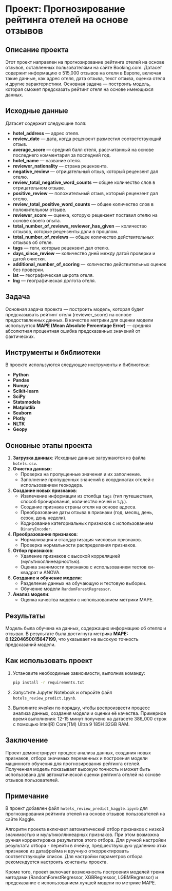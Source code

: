 # Проект: Прогнозирование рейтинга отелей на основе отзывов

## Описание проекта

Этот проект направлен на прогнозирование рейтинга отелей на основе отзывов, оставленных пользователями на сайте Booking.com. Датасет содержит информацию о 515,000 отзывов на отели в Европе, включая такие данные, как адрес отеля, дата отзыва, текст отзыва, оценка отеля и другие характеристики. Основная задача — построить модель, которая сможет предсказать рейтинг отеля на основе имеющихся данных.

## Исходные данные

Датасет содержит следующие поля:

- **hotel_address** — адрес отеля.
- **review_date** — дата, когда рецензент разместил соответствующий отзыв.
- **average_score** — средний балл отеля, рассчитанный на основе последнего комментария за последний год.
- **hotel_name** — название отеля.
- **reviewer_nationality** — страна рецензента.
- **negative_review** — отрицательный отзыв, который рецензент дал отелю.
- **review_total_negative_word_counts** — общее количество слов в отрицательном отзыве.
- **positive_review** — положительный отзыв, который рецензент дал отелю.
- **review_total_positive_word_counts** — общее количество слов в положительном отзыве.
- **reviewer_score** — оценка, которую рецензент поставил отелю на основе своего опыта.
- **total_number_of_reviews_reviewer_has_given** — количество отзывов, которые рецензенты дали в прошлом.
- **total_number_of_reviews** — общее количество действительных отзывов об отеле.
- **tags** — теги, которые рецензент дал отелю.
- **days_since_review** — количество дней между датой проверки и датой очистки.
- **additional_number_of_scoring** — количество действительных оценок без проверки.
- **lat** — географическая широта отеля.
- **lng** — географическая долгота отеля.

## Задача

Основная задача проекта — построить модель, которая будет предсказывать рейтинг отеля (reviewer_score) на основе предоставленных данных. В качестве метрики для оценки модели используется **MAPE (Mean Absolute Percentage Error)** — средняя абсолютная процентная ошибка предсказанных значений от фактических.

## Инструменты и библиотеки

В проекте используются следующие инструменты и библиотеки:

- **Python**
- **Pandas**
- **Numpy**
- **Scikit-learn**
- **SciPy**
- **Statsmodels**
- **Matplotlib**
- **Seaborn**
- **Plotly**
- **NLTK**
- **Geopy**

## Основные этапы проекта

1. **Загрузка данных**: Исходные данные загружаются из файла `hotels.csv`.
2. **Очистка данных**:
   - Проверка на пропущенные значения и их заполнение.
   - Заполнение пропущенных значений в координатах отелей с использованием геокодера.
3. **Создание новых признаков**:
   - Извлечение информации из столбца `tags` (тип путешествия, способ бронирования, количество ночей и т.д.).
   - Создание признака страны отеля на основе адреса.
   - Преобразование даты отзыва в признаки (год, месяц, день, сезон, день недели).
   - Кодирование категориальных признаков с использованием `BinaryEncoder`.
4. **Преобразование признаков**:
   - Нормализация и стандартизация числовых признаков.
   - Проверка нормальности распределения признаков.
5. **Отбор признаков**:
   - Удаление признаков с высокой корреляцией (мультиколлинеарностью).
   - Оценка значимости признаков с использованием тестов хи-квадрат и ANOVA.
6. **Создание и обучение модели**:
   - Разделение данных на обучающую и тестовую выборки.
   - Обучение модели `RandomForestRegressor`.
7. **Анализ модели**:
   - Оценка качества модели с использованием метрики MAPE.

## Результаты

Модель была обучена на данных, содержащих информацию об отелях и отзывах. В результате была достигнута метрика **MAPE: 0.12204650015647199**, что указывает на высокую точность предсказаний модели.

## Как использовать проект

1. Установите необходимые зависимости, выполнив команду:
   ```bash
   pip install -r requirements.txt
   ```

2. Запустите Jupyter Notebook и откройте файл `hotels_review_predict.ipynb`.

3. Выполните ячейки по порядку, чтобы воспроизвести процесс анализа данных, создания модели и оценки её качества.
Примерное время выполнения: 12-15 минут получено на датасете 386_000 строк с помощью Intel(R) Core(TM) Ultra 9 185H 32GB RAM.

## Заключение

Проект демонстрирует процесс анализа данных, создания новых признаков, отбора значимых переменных и построения модели машинного обучения для прогнозирования рейтинга отелей. Полученная модель показывает высокую точность и может быть использована для автоматической оценки рейтинга отелей на основе отзывов пользователей.

## Примечание

В проект добавлен файл `hotels_review_predict_kaggle.ipynb` для прогнозирования рейтинга отелей на основе отзывов пользователей на сайте Kaggle. 

Алгоритм проекта включает автоматический отбор признаков с низкой значимостью и мультиколлинеарных признаков. При этом  возможна ручная корректировка результатов этого отбора. Для ручной настройки результата отбора - перейти в ячейку, предшествующую удалению этих признаков из датафрейма и вручную откорректировать соответствующйи список.
Для настройки параметров отбора рекомендуется настроить константы проекта. 

Кроме того, проект включает возможность построения моделей тремя методами (RandomForestRegressor, XGBRegressor, LGBMRegressor) и предсказание с использованием лучшей модели по метрике MAPE.
